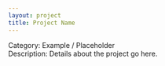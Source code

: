 ```yaml
---
layout: project
title: Project Name
---
```

Category: Example / Placeholder<br>
Description: Details about the project go here.
